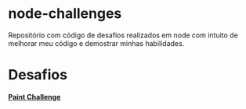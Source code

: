 # node-challenges
Repositório com código de desafios realizados em node com intuito de melhorar meu código e demostrar minhas habilidades.

# Desafios
#### [Paint Challenge](paint-challenge/README.md)

